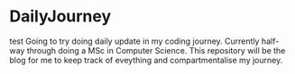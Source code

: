 # DailyJourney
test
Going to try doing daily update in my coding journey.
Currently half-way through doing a MSc in Computer Science.
This repository will be the blog for me to keep track of eveything and compartmentalise my journey.

